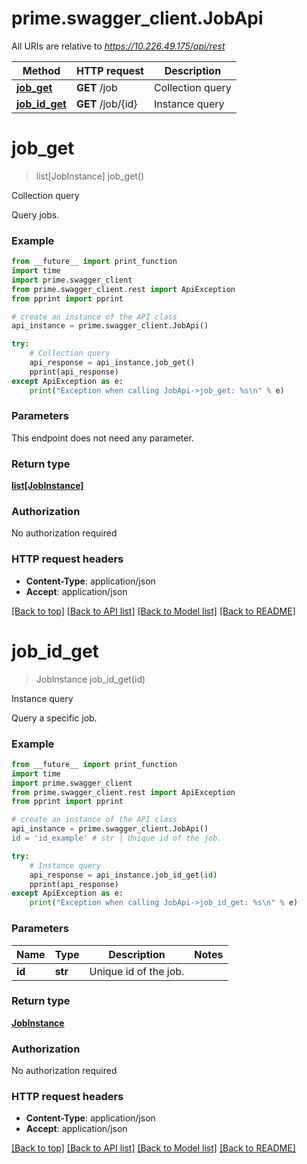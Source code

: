 # prime.swagger_client.JobApi

All URIs are relative to *https://10.226.49.175/api/rest*

Method | HTTP request | Description
------------- | ------------- | -------------
[**job_get**](JobApi.md#job_get) | **GET** /job | Collection query
[**job_id_get**](JobApi.md#job_id_get) | **GET** /job/{id} | Instance query


# **job_get**
> list[JobInstance] job_get()

Collection query

Query jobs.

### Example
```python
from __future__ import print_function
import time
import prime.swagger_client
from prime.swagger_client.rest import ApiException
from pprint import pprint

# create an instance of the API class
api_instance = prime.swagger_client.JobApi()

try:
    # Collection query
    api_response = api_instance.job_get()
    pprint(api_response)
except ApiException as e:
    print("Exception when calling JobApi->job_get: %s\n" % e)
```

### Parameters
This endpoint does not need any parameter.

### Return type

[**list[JobInstance]**](JobInstance.md)

### Authorization

No authorization required

### HTTP request headers

 - **Content-Type**: application/json
 - **Accept**: application/json

[[Back to top]](#) [[Back to API list]](../README.md#documentation-for-api-endpoints) [[Back to Model list]](../README.md#documentation-for-models) [[Back to README]](../README.md)

# **job_id_get**
> JobInstance job_id_get(id)

Instance query

Query a specific job.

### Example
```python
from __future__ import print_function
import time
import prime.swagger_client
from prime.swagger_client.rest import ApiException
from pprint import pprint

# create an instance of the API class
api_instance = prime.swagger_client.JobApi()
id = 'id_example' # str | Unique id of the job.

try:
    # Instance query
    api_response = api_instance.job_id_get(id)
    pprint(api_response)
except ApiException as e:
    print("Exception when calling JobApi->job_id_get: %s\n" % e)
```

### Parameters

Name | Type | Description  | Notes
------------- | ------------- | ------------- | -------------
 **id** | **str**| Unique id of the job. | 

### Return type

[**JobInstance**](JobInstance.md)

### Authorization

No authorization required

### HTTP request headers

 - **Content-Type**: application/json
 - **Accept**: application/json

[[Back to top]](#) [[Back to API list]](../README.md#documentation-for-api-endpoints) [[Back to Model list]](../README.md#documentation-for-models) [[Back to README]](../README.md)

